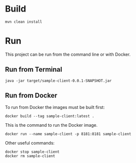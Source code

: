 # Build

```
mvn clean install
```

# Run

This project can be run from the command line or with Docker.

## Run from Terminal 

```
java -jar target/sample-client-0.0.1-SNAPSHOT.jar
```

## Run from Docker

To run from Docker the images must be built first:

```
docker build --tag sample-client:latest .
```

This is the command to run the Docker image.
```
docker run --name sample-client -p 8181:8181 sample-client 
```

Other useful commands:

```
docker stop sample-client
docker rm sample-client
```
